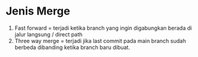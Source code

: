 # Jenis Merge
1. Fast forward = terjadi ketika branch yang ingin digabungkan berada di jalur langsung / direct path
2. Three way merge = terjadi jika last commit pada main branch sudah berbeda dibanding ketika branch baru dibuat. 